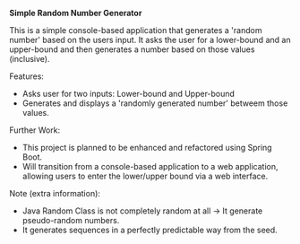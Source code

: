 **Simple Random Number Generator**

This is a simple console-based application that generates a 'random number' based on the users input.
It asks the user for a lower-bound and an upper-bound and then generates a number based on those values (inclusive).

Features:
- Asks user for two inputs: Lower-bound and Upper-bound
- Generates and displays a 'randomly generated number' betweem those values.

Further Work:
- This project is planned to be enhanced and refactored using Spring Boot.
- Will transition from a console-based application to a web application, allowing users to enter the lower/upper bound via a web interface.

Note (extra information):
- Java Random Class is not completely random at all -> It generate pseudo-random numbers.
- It generates sequences in a perfectly predictable way from the seed.
